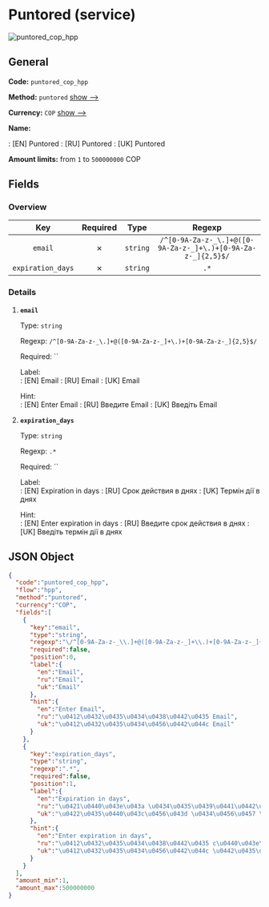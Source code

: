 
# Puntored (service) 
![puntored_cop_hpp](https://static.openfintech.io/payment_methods/puntored_cop_hpp/logo.svg?w=400&c=v0.59.26#w200)  

## General 
 
**Code:** `puntored_cop_hpp` 
 
**Method:** `puntored` 
 [show -->](/payment-methods/puntored/) 
 
**Currency:** `COP` [show -->](/currencies/COP/) 
 
**Name:** 
 
:	[EN] Puntored 
:	[RU] Puntored 
:	[UK] Puntored 
 
**Amount limits:** from `1` to `500000000` COP 

## Fields 

### Overview 

|Key|Required|Type|Regexp| 
|:---:|:---:|:---:|:---:| 
|`email`|✗|`string`|`/^[0-9A-Za-z-_\.]+@([0-9A-Za-z-_]+\.)+[0-9A-Za-z-_]{2,5}$/`| 
|`expiration_days`|✗|`string`|`.*`| 
 

### Details 
 
1. **`email`** 
 
	Type: `string` 
 
	Regexp: `/^[0-9A-Za-z-_\.]+@([0-9A-Za-z-_]+\.)+[0-9A-Za-z-_]{2,5}$/` 
 
	Required: `` 
 
	Label:  
	: [EN] Email 
	: [RU] Email 
	: [UK] Email 
 
	Hint:  
	: [EN] Enter Email 
	: [RU] Введите Email 
	: [UK] Введіть Email 
 
2. **`expiration_days`** 
 
	Type: `string` 
 
	Regexp: `.*` 
 
	Required: `` 
 
	Label:  
	: [EN] Expiration in days 
	: [RU] Срок действия в днях 
	: [UK] Термін дії в днях 
 
	Hint:  
	: [EN] Enter expiration in days 
	: [RU] Введите cрок действия в днях 
	: [UK] Введіть термін дії в днях 
 

## JSON Object 

```json
{
  "code":"puntored_cop_hpp",
  "flow":"hpp",
  "method":"puntored",
  "currency":"COP",
  "fields":[
    {
      "key":"email",
      "type":"string",
      "regexp":"\/^[0-9A-Za-z-_\\.]+@([0-9A-Za-z-_]+\\.)+[0-9A-Za-z-_]{2,5}$\/",
      "required":false,
      "position":0,
      "label":{
        "en":"Email",
        "ru":"Email",
        "uk":"Email"
      },
      "hint":{
        "en":"Enter Email",
        "ru":"\u0412\u0432\u0435\u0434\u0438\u0442\u0435 Email",
        "uk":"\u0412\u0432\u0435\u0434\u0456\u0442\u044c Email"
      }
    },
    {
      "key":"expiration_days",
      "type":"string",
      "regexp":".*",
      "required":false,
      "position":1,
      "label":{
        "en":"Expiration in days",
        "ru":"\u0421\u0440\u043e\u043a \u0434\u0435\u0439\u0441\u0442\u0432\u0438\u044f \u0432 \u0434\u043d\u044f\u0445",
        "uk":"\u0422\u0435\u0440\u043c\u0456\u043d \u0434\u0456\u0457 \u0432 \u0434\u043d\u044f\u0445"
      },
      "hint":{
        "en":"Enter expiration in days",
        "ru":"\u0412\u0432\u0435\u0434\u0438\u0442\u0435 c\u0440\u043e\u043a \u0434\u0435\u0439\u0441\u0442\u0432\u0438\u044f \u0432 \u0434\u043d\u044f\u0445",
        "uk":"\u0412\u0432\u0435\u0434\u0456\u0442\u044c \u0442\u0435\u0440\u043c\u0456\u043d \u0434\u0456\u0457 \u0432 \u0434\u043d\u044f\u0445"
      }
    }
  ],
  "amount_min":1,
  "amount_max":500000000
}
```  
